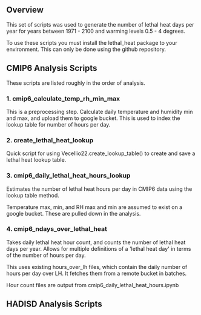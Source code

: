## Overview

This set of scripts was used to generate the number of lethal heat days per year for
years between 1971 - 2100 and warming levels 0.5 - 4 degrees.

To use these scripts you must install the lethal_heat package to your environment.
This can only be done using the github repository.

## CMIP6 Analysis Scripts

These scripts are listed roughly in the order of analysis.

### 1. cmip6_calculate_temp_rh_min_max

This is a preprocessing step.
Calculate daily temperature and humidity min and max, and upload them to google bucket.
This is used to index the lookup table for number of hours per day.

### 2. create_lethal_heat_lookup
Quick script for using Vecellio22.create_lookup_table() to create and save a lethal heat lookup table.


### 3. cmip6_daily_lethal_heat_hours_lookup

Estimates the number of lethal heat hours per day in CMIP6 data using the lookup table method.

Temperature max, min, and RH max and min are assumed to exist on a google bucket.
These are pulled down in the analysis.

### 4. cmip6_ndays_over_lethal_heat

Takes daily lethal heat hour count, and counts the number of lethal heat days per year.
Allows for multiple definitions of a 'lethal heat day' in terms of the 
number of hours per day.

This uses existing hours_over_lh files, which contain the daily number of hours per day over LH. It fetches them from a remote bucket in batches.

Hour count files are output from cmip6_daily_lethal_heat_hours.ipynb

## HADISD Analysis Scripts
